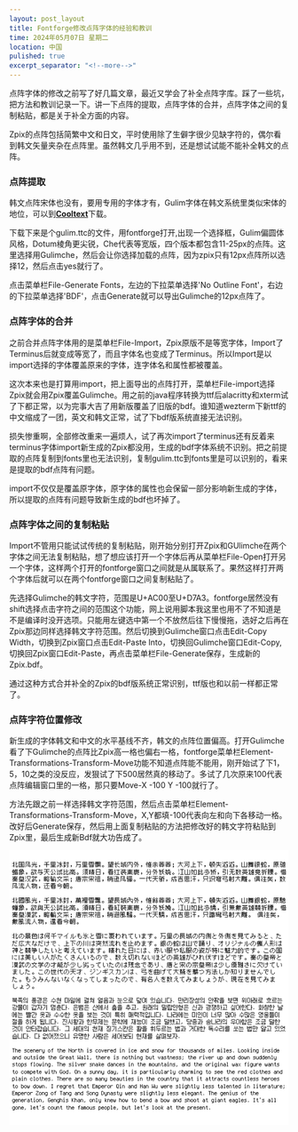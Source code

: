```yaml
---
layout: post_layout
title: Fontforge修改点阵字体的经验和教训
time: 2024年05月07日 星期二
location: 中国
pulished: true
excerpt_separator: "<!--more-->"
---
```

点阵字体的修改之前写了好几篇文章，最近又学会了补全点阵字库。踩了一些坑，把方法和教训记录一下。讲一下点阵的提取，点阵字体的合并，点阵字体之间的复制粘贴，都是关于补全方面的内容。
<!--more-->

Zpix的点阵包括简繁中文和日文，平时使用除了生僻字很少见缺字符的，偶尔看到韩文矢量夹杂在点阵里。虽然韩文几乎用不到，还是想试试能不能补全韩文的点阵。

### **点阵提取** ###
韩文点阵宋体也没有，要用专用的字体才有，Gulim字体在韩文系统里类似宋体的地位，可以到[**Cooltext**](https://cooltext.com/Download-Font-%EA%B5%B4%EB%A6%BC+Gulim)下载。

下载下来是个gulim.ttc的文件，用fontforge打开,出现一个选择框，Gulim偏圆体风格，Dotum棱角更尖锐，Che代表等宽版，四个版本都包含11-25px的点阵。这里选择用Gulimche，然后会让你选择加载的点阵，因为zpix只有12px点阵所以选择12，然后点击yes就行了。

点击菜单栏File-Generate Fonts，左边的下拉菜单选择'No Outline Font'，右边的下拉菜单选择'BDF'，点击Generate就可以导出Gulimche的12px点阵了。

### **点阵字体的合并**  ###
之前合并点阵字体用的是菜单栏File-Import，Zpix原版不是等宽字体，Import了Terminus后就变成等宽了，而且字体名也变成了Terminus。所以Import是以import选择的字体覆盖原来的字体，连字体名和属性都被覆盖。

这次本来也是打算用import，把上面导出的点阵打开，菜单栏File-import选择Zpix就会用Zpix覆盖Gulimche。用之前的java程序转换为ttf后alacritty和xterm试了下都正常，以为完事大吉了用新版覆盖了旧版的bdf。谁知道wezterm下新ttf的中文缩成了一团，英文和韩文正常，试了下bdf版系统直接无法识别。

损失惨重啊，全部修改重来一遍烦人，试了再次import了terminus还有反着来terminus字体import新生成的Zpix都没用，生成的bdf字体系统不识别。把之前提取的点阵复制到fonts里也无法识别，复制gulim.ttc到fonts里是可以识别的，看来是提取的bdf点阵有问题。

import不仅仅是覆盖原字体，原字体的属性也会保留一部分影响新生成的字体，所以提取的点阵有问题导致新生成的bdf也坏掉了。

### **点阵字体之间的复制粘贴**  ###
Import不管用只能试试传统的复制粘贴，刚开始分别打开Zpix和GUlimche在两个字体之间无法复制粘贴，想了想应该打开一个字体后再从菜单栏File-Open打开另一个字体，这样两个打开的fontforge窗口之间就是从属联系了。果然这样打开两个字体后就可以在两个fontforge窗口之间复制粘贴了。

先选择Gulimche的韩文字符，范围是U+AC00至U+D7A3。fontforge居然没有shift选择点击字符之间的范围这个功能，网上说用脚本我这里也用不了不知道是不是编译时没开选项。只能用左键选中第一个不放然后往下慢慢拖，选好之后再在Zpix那边同样选择韩文字符范围。然后切换到Gulimche窗口点击Edit-Copy Width，切换到Zpix窗口点击Edit-Paste Into，切换回Gulimche窗口Edit-Copy,切换回Zpix窗口Edit-Paste，再点击菜单栏File-Generate保存，生成新的Zpix.bdf。

通过这种方式合并补全的Zpix的bdf版系统正常识别，ttf版也和以前一样都正常了。

### **点阵字符位置修改**  ###
新生成的字体韩文和中文的水平基线不齐，韩文的点阵位置偏高。打开Gulimche看了下Gulimche的点阵比Zpix高一格也偏右一格，fontforge菜单栏Element-Transformations-Transform-Move功能不知道点阵能不能用，刚开始试了下1，5，10之类的没反应，发狠试了下500居然真的移动了。多试了几次原来100代表点阵编辑窗口里的一格，那只要Move-X -100 Y -100就行了。

方法先跟之前一样选择韩文字符范围，然后点击菜单栏Element-Transformations-Transform-Move，X,Y都填-100代表向左和向下各移动一格。改好后Generate保存，然后用上面复制粘贴的方法把修改好的韩文字符粘贴到Zpix里，最后生成新Bdf就大功告成了。

<img src="/assets/img/Zpixunicode.png" width="564px" />

